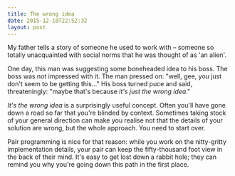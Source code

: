 ```yaml
---
title: The wrong idea
date: 2015-12-10T22:52:32
layout: post
---
```


My father tells a story of someone he used to work with – someone so totally unacquainted with social norms that he was thought of as 'an alien'.

One day, this man was suggesting some boneheaded idea to his boss. The boss was not impressed with it. The man pressed on: "well, gee, you just don't seem to be getting this..." His boss turned puce and said, threateningly: "maybe that's because _it's just the wrong idea_."

_It's the wrong idea_ is a surprisingly useful concept. Often you'll have gone down a road so far that you're blinded by context. Sometimes taking stock of your general direction can make you realise not that the details of your solution are wrong, but the whole approach. You need to start over.

Pair programming is nice for that reason: while you work on the nitty-gritty implementation details, your pair can keep the fifty-thousand foot view in the back of their mind. It's easy to get lost down a rabbit hole; they can remind you why you're going down this path in the first place.
